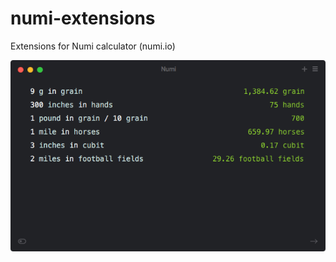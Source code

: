 # numi-extensions
Extensions for Numi calculator (numi.io)

![Screenshot](https://raw.githubusercontent.com/matthewfield/numi-extensions/master/screenshot.png)
